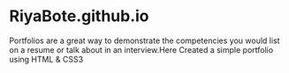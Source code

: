 # RiyaBote.github.io
Portfolios are a great way to demonstrate the competencies you would list on a resume or talk about in an interview.Here Created a simple portfolio using HTML & CSS3
